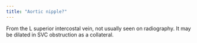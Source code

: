 ```yaml
---
title: "Aortic nipple?"
---
```

From the L superior intercostal vein, not usually seen on radiography. It may be dilated in SVC obstruction as a collateral.

